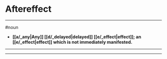 # Aftereffect
---
#noun
- **[[a/_any|Any]] [[d/_delayed|delayed]] [[e/_effect|effect]]; an [[e/_effect|effect]] which is not immediately manifested.**
---
---
